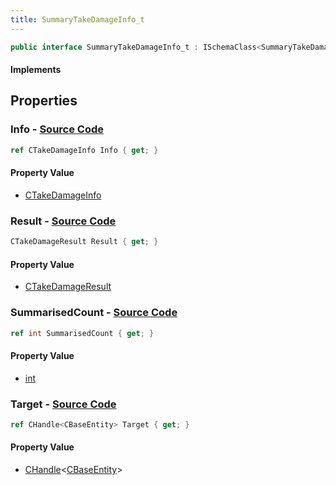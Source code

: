 ```yaml
---
title: SummaryTakeDamageInfo_t
---
```


```csharp
public interface SummaryTakeDamageInfo_t : ISchemaClass<SummaryTakeDamageInfo_t>, ISchemaField, ISchemaClass, INativeHandle
```

#### Implements

## Properties

### **Info** - [Source Code](https://github.com/swiftly-solution/swiftlys2/blob/main/managed/src/SwiftlyS2.Generated/Schemas/Interfaces/SummaryTakeDamageInfo_t.cs#L18)

```csharp
ref CTakeDamageInfo Info { get; }
```

#### Property Value

- [CTakeDamageInfo](/docs/api/shared/natives/ctakedamageinfo)

### **Result** - [Source Code](https://github.com/swiftly-solution/swiftlys2/blob/main/managed/src/SwiftlyS2.Generated/Schemas/Interfaces/SummaryTakeDamageInfo_t.cs#L20)

```csharp
CTakeDamageResult Result { get; }
```

#### Property Value

- [CTakeDamageResult](/docs/api/shared/schemadefinitions/ctakedamageresult)

### **SummarisedCount** - [Source Code](https://github.com/swiftly-solution/swiftlys2/blob/main/managed/src/SwiftlyS2.Generated/Schemas/Interfaces/SummaryTakeDamageInfo_t.cs#L16)

```csharp
ref int SummarisedCount { get; }
```

#### Property Value

- [int](https://learn.microsoft.com/dotnet/api/system.int32)

### **Target** - [Source Code](https://github.com/swiftly-solution/swiftlys2/blob/main/managed/src/SwiftlyS2.Generated/Schemas/Interfaces/SummaryTakeDamageInfo_t.cs#L22)

```csharp
ref CHandle<CBaseEntity> Target { get; }
```

#### Property Value

- [CHandle](/docs/api/shared/natives/chandle-1)<[CBaseEntity](/docs/api/shared/schemadefinitions/cbaseentity)>

